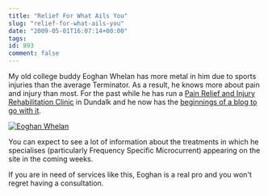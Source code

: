 ```yaml
---
title: "Relief For What Ails You"
slug: "relief-for-what-ails-you"
date: "2009-05-01T16:07:14+00:00"
tags:
id: 893
comment: false
---
```


My old college buddy Eoghan Whelan has more metal in him due to sports injuries than the average Terminator. As a result, he knows more about pain and injury than most. For the past while he has run a [Pain Relief and Injury Rehabilitation Clinic](http://eoghanwhelan.ie/) in Dundalk and he now has the [beginnings of a blog to go with it](http://eoghanwhelan.ie/).

[![](http://eoghanwhelan.ie/wp-content/uploads/2009/04/therapist-pic.jpg "Eoghan Whelan")](http://eoghanwhelan.ie/)

You can expect to see a lot of information about the treatments in which he specialises (particularly Frequency Specific Microcurrent) appearing on the site in the coming weeks.

If you are in need of services like this, Eoghan is a real pro and you won't regret having a consultation.
